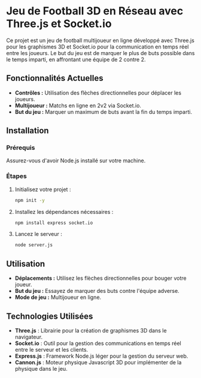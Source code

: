 # Jeu de Football 3D en Réseau avec Three.js et Socket.io

Ce projet est un jeu de football multijoueur en ligne développé avec Three.js pour les graphismes 3D et Socket.io pour la communication en temps réel entre les joueurs. Le but du jeu est de marquer le plus de buts possible dans le temps imparti, en affrontant une équipe de 2 contre 2.

## Fonctionnalités Actuelles

- **Contrôles :** Utilisation des flèches directionnelles pour déplacer les joueurs.
- **Multijoueur :** Matchs en ligne en 2v2 via Socket.io.
- **But du jeu :** Marquer un maximum de buts avant la fin du temps imparti.

## Installation

### Prérequis
Assurez-vous d'avoir Node.js installé sur votre machine.

### Étapes

1. Initialisez votre projet :
    ```bash
    npm init -y
    ```

2. Installez les dépendances nécessaires :
    ```bash
    npm install express socket.io
    ```

3. Lancez le serveur :
    ```bash
    node server.js
    ```

## Utilisation

- **Déplacements :** Utilisez les flèches directionnelles pour bouger votre joueur.
- **But du jeu :** Essayez de marquer des buts contre l'équipe adverse.
- **Mode de jeu :** Multijoueur en ligne.


## Technologies Utilisées

- **Three.js** : Librairie pour la création de graphismes 3D dans le navigateur.
- **Socket.io** : Outil pour la gestion des communications en temps réel entre le serveur et les clients.
- **Express.js** : Framework Node.js léger pour la gestion du serveur web.
- **Cannon.js** : Moteur physique Javascript 3D pour implémenter de la physique dans le jeu.

